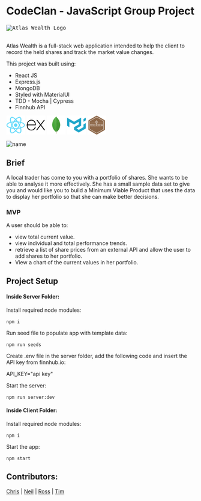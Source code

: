 # CodeClan - JavaScript Group Project

<kbd>
 <img width="250" alt="Atlas Wealth Logo" src="">
 </kbd>
 <br></br>

Atlas Wealth is a full-stack web application intended to help the client to record the held shares and track the market value changes.

This project was built using:

- React JS
- Express.js
- MongoDB
- Styled with MaterialUI
- TDD - Mocha | Cypress
- Finnhub API

<span>
<img height="50px" src="https://github.com/devicons/devicon/blob/v2.15.1/icons/react/react-original.svg">
<img height="50px" src="https://github.com/devicons/devicon/blob/v2.15.1/icons/express/express-original.svg">
<img height="50px" src="https://github.com/devicons/devicon/blob/v2.15.1/icons/mongodb/mongodb-original.svg">
<img height="50px" src="https://github.com/devicons/devicon/blob/v2.15.1/icons/materialui/materialui-plain.svg">
<img height="50px" src="https://github.com/devicons/devicon/blob/v2.15.1/icons/mocha/mocha-plain.svg">
</span>

<br>

![name](https://github.com/Neil-Burgoyne/Shares-Portfolio-Application/blob/main/Diagrams/Shares%20App%20Homepage.png)

## Brief

A local trader has come to you with a portfolio of shares. She wants to be able to analyse it more effectively. She has a small sample data set to give you and would like you to build a Minimum Viable Product that uses the data to display her portfolio so that she can make better decisions.

### MVP

A user should be able to:

- view total current value.
- view individual and total performance trends.
- retrieve a list of share prices from an external API and allow the user to add shares to her portfolio.
- View a chart of the current values in her portfolio.

## Project Setup

#### Inside Server Folder:

Install required node modules:

```
npm i
```

Run seed file to populate app with template data:

```
npm run seeds
```

Create .env file in the server folder, add the following code and insert the API key from finnhub.io:

API_KEY="api key"

Start the server:

```
npm run server:dev
```

#### Inside Client Folder:

Install required node modules:

```
npm i
```

Start the app:

```
npm start
```

## Contributors:

[Chris](https://github.com/doublerdiner) | [Neil](https://github.com/Neil-Burgoyne) | [Ross](https://github.com/rosscondie) | [Tim](https://github.com/TimoHenderson)
